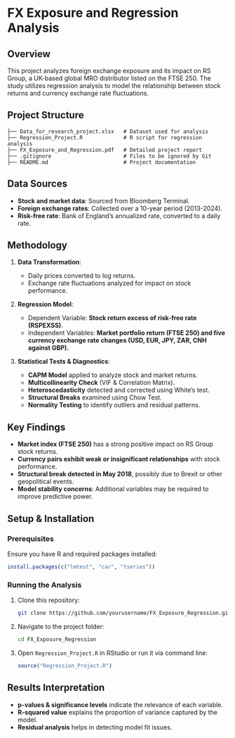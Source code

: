 # FX Exposure and Regression Analysis

## Overview

This project analyzes foreign exchange exposure and its impact on RS Group, a UK-based global MRO distributor listed on the FTSE 250. The study utilizes regression analysis to model the relationship between stock returns and currency exchange rate fluctuations.

## Project Structure

```
├── Data_for_research_project.xlsx   # Dataset used for analysis
├── Regression_Project.R             # R script for regression analysis
├── FX_Exposure_and_Regression.pdf   # Detailed project report
├── .gitignore                       # Files to be ignored by Git
├── README.md                        # Project documentation
```

## Data Sources

- **Stock and market data**: Sourced from Bloomberg Terminal.
- **Foreign exchange rates**: Collected over a 10-year period (2013-2024).
- **Risk-free rate**: Bank of England’s annualized rate, converted to a daily rate.

## Methodology

1. **Data Transformation**:

   - Daily prices converted to log returns.
   - Exchange rate fluctuations analyzed for impact on stock performance.

2. **Regression Model**:

   - Dependent Variable: **Stock return excess of risk-free rate (RSPEXSS)**.
   - Independent Variables: **Market portfolio return (FTSE 250) and five currency exchange rate changes (USD, EUR, JPY, ZAR, CNH against GBP).**

3. **Statistical Tests & Diagnostics**:

   - **CAPM Model** applied to analyze stock and market returns.
   - **Multicollinearity Check** (VIF & Correlation Matrix).
   - **Heteroscedasticity** detected and corrected using White’s test.
   - **Structural Breaks** examined using Chow Test.
   - **Normality Testing** to identify outliers and residual patterns.

## Key Findings

- **Market index (FTSE 250)** has a strong positive impact on RS Group stock returns.
- **Currency pairs exhibit weak or insignificant relationships** with stock performance.
- **Structural break detected in May 2018**, possibly due to Brexit or other geopolitical events.
- **Model stability concerns**: Additional variables may be required to improve predictive power.

## Setup & Installation

### Prerequisites

Ensure you have R and required packages installed:

```r
install.packages(c("lmtest", "car", "tseries"))
```

### Running the Analysis

1. Clone this repository:
   ```sh
   git clone https://github.com/yourusername/FX_Exposure_Regression.git
   ```
2. Navigate to the project folder:
   ```sh
   cd FX_Exposure_Regression
   ```
3. Open `Regression_Project.R` in RStudio or run it via command line:
   ```r
   source("Regression_Project.R")
   ```

## Results Interpretation

- **p-values & significance levels** indicate the relevance of each variable.
- **R-squared value** explains the proportion of variance captured by the model.
- **Residual analysis** helps in detecting model fit issues.
